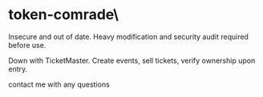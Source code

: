 # token-comrade\


Insecure and out of date. Heavy modification and security audit required before use.  

Down with TicketMaster. Create events, sell tickets, verify ownership upon entry. 

contact me with any questions 
